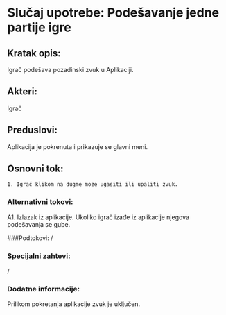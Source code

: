 # Slučaj upotrebe: Podešavanje jedne partije igre

## Kratak opis: 
Igrač podešava pozadinski zvuk u Aplikaciji.

## Akteri: 
Igrač

## Preduslovi: 
Aplikacija je pokrenuta i prikazuje se glavni meni.

## Osnovni tok: 

	1. Igrač klikom na dugme moze ugasiti ili upaliti zvuk. 
		
### Alternativni tokovi:  
A1. Izlazak iz aplikacije. Ukoliko igrač izađe iz aplikacije njegova podešavanja se gube. 

###Podtokovi: 
/


### Specijalni zahtevi: 
/

### Dodatne informacije: 
Prilikom pokretanja aplikacije zvuk je uključen.
